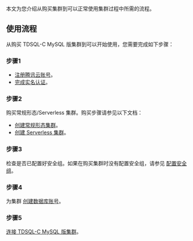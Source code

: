 本文为您介绍从购买集群到可以正常使用集群过程中所需的流程。

## 使用流程
从购买 TDSQL-C MySQL 版集群到可以开始使用，您需要完成如下步骤：

### 步骤1
- [注册腾讯云账号](https://cloud.tencent.com/document/product/1003/79164)。
- [完成实名认证](https://cloud.tencent.com/document/product/1003/79165)。

### 步骤2
购买常规形态/Serverless 集群。购买步骤请参见以下文档：
- [创建常规形态集群](https://cloud.tencent.com/document/product/1003/30505)。
- [创建 Serverless 集群](https://cloud.tencent.com/document/product/1003/81822)。

### 步骤3
检查是否已配置好安全组。如果在购买集群时没有配置安全组，请参见 [配置安全组](https://cloud.tencent.com/document/product/1003/62745)。

### 步骤4
为集群 [创建数据库账号](https://cloud.tencent.com/document/product/1003/62730)。

### 步骤5
[连接 TDSQL-C MySQL 版集群](https://cloud.tencent.com/document/product/1003/37907)。
